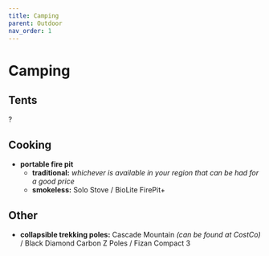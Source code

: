 ```yaml
---
title: Camping
parent: Outdoor
nav_order: 1
---
```

# Camping

## Tents

?

## Cooking

- **portable fire pit** 
	- **traditional:** *whichever is available in your region that can be had for a good price*
	- **smokeless:** Solo Stove / BioLite FirePit+

## Other

- **collapsible trekking poles:** Cascade Mountain *(can be found at CostCo)* / Black Diamond Carbon Z Poles / Fizan Compact 3